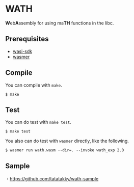 # WATH
<b>W</b>eb<b>A</b>ssembly for using ma<b>TH</b> functions in the libc.

## Prerequisites
- [wasi-sdk](https://github.com/WebAssembly/wasi-sdk)
- [wasmer](https://github.com/wasmerio/wasmer)

## Compile
You can compile with `make`.
```
$ make
```

## Test
You can do test with `make test`.
```
$ make test
```
You also can do test with `wasmer` directly, like the following.
```
$ wasmer run wath.wasm --dir=. --invoke wath_exp 2.0
```

## Sample
・https://github.com/tatatakky/wath-sample
